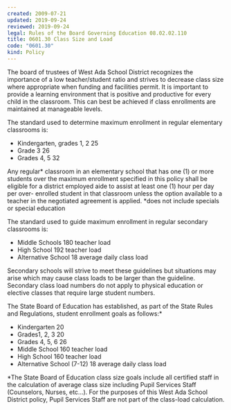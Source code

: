 ```yaml
---
created: 2009-07-21
updated: 2019-09-24
reviewed: 2019-09-24
legal: Rules of the Board Governing Education 08.02.02.110
title: 0601.30 Class Size and Load
code: "0601.30"
kind: Policy
---
```


The board of trustees of West Ada School District recognizes the importance of a low teacher/student ratio and strives to decrease class size where appropriate when funding and facilities permit. It is important to provide a learning environment that is positive and productive for every child in the classroom. This can best be achieved if class enrollments are maintained at manageable levels.

The standard used to determine maximum enrollment in regular elementary classrooms is:

- Kindergarten, grades 1, 2 25
- Grade 3 26
- Grades 4, 5 32

Any regular* classroom in an elementary school that has one (1) or more students over the maximum enrollment specified in this policy shall be eligible for a district employed aide to assist at least one (1) hour per day per over- enrolled student in that classroom unless the option available to a teacher in the negotiated agreement is applied.
*does not include specials or special education

The standard used to guide maximum enrollment in regular secondary classrooms is:

- Middle Schools 180 teacher load
- High School 192 teacher load
- Alternative School 18 average daily class load

Secondary schools will strive to meet these guidelines but situations may arise which may cause class loads to be larger than the guideline. Secondary class load numbers do not apply to physical education or elective classes that require large student numbers.

The State Board of Education has established, as part of the State Rules and Regulations, student enrollment goals as follows:*

- Kindergarten 20
- Grades1, 2, 3 20
- Grades 4, 5, 6 26
- Middle School 160 teacher load
- High School 160 teacher load
- Alternative School (7-12) 18 average daily class load

*The State Board of Education class size goals include all certified staff in the calculation of average class size including Pupil Services Staff (Counselors, Nurses, etc...). For the purposes of this West Ada School District policy, Pupil Services Staff are not part of the class-load calculation.
